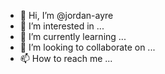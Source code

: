 - 👋 Hi, I’m @jordan-ayre
- 👀 I’m interested in ...
- 🌱 I’m currently learning ...
- 💞️ I’m looking to collaborate on ...
- 📫 How to reach me ...

<!---
jordan-ayre/jordan-ayre is a ✨ special ✨ repository because its `README.md` (this file) appears on your GitHub profile.
You can click the Preview link to take a look at your changes.
--->
